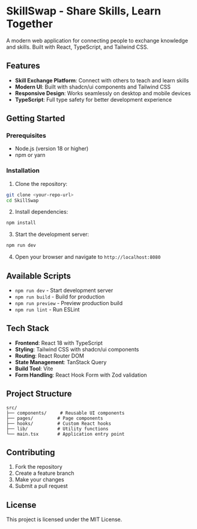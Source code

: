 # SkillSwap - Share Skills, Learn Together

A modern web application for connecting people to exchange knowledge and skills. Built with React, TypeScript, and Tailwind CSS.

## Features

- **Skill Exchange Platform**: Connect with others to teach and learn skills
- **Modern UI**: Built with shadcn/ui components and Tailwind CSS
- **Responsive Design**: Works seamlessly on desktop and mobile devices
- **TypeScript**: Full type safety for better development experience

## Getting Started

### Prerequisites

- Node.js (version 18 or higher)
- npm or yarn

### Installation

1. Clone the repository:
```bash
git clone <your-repo-url>
cd SkillSwap
```

2. Install dependencies:
```bash
npm install
```

3. Start the development server:
```bash
npm run dev
```

4. Open your browser and navigate to `http://localhost:8080`

## Available Scripts

- `npm run dev` - Start development server
- `npm run build` - Build for production
- `npm run preview` - Preview production build
- `npm run lint` - Run ESLint

## Tech Stack

- **Frontend**: React 18 with TypeScript
- **Styling**: Tailwind CSS with shadcn/ui components
- **Routing**: React Router DOM
- **State Management**: TanStack Query
- **Build Tool**: Vite
- **Form Handling**: React Hook Form with Zod validation

## Project Structure

```
src/
├── components/     # Reusable UI components
├── pages/         # Page components
├── hooks/         # Custom React hooks
├── lib/           # Utility functions
└── main.tsx       # Application entry point
```

## Contributing

1. Fork the repository
2. Create a feature branch
3. Make your changes
4. Submit a pull request

## License

This project is licensed under the MIT License.
